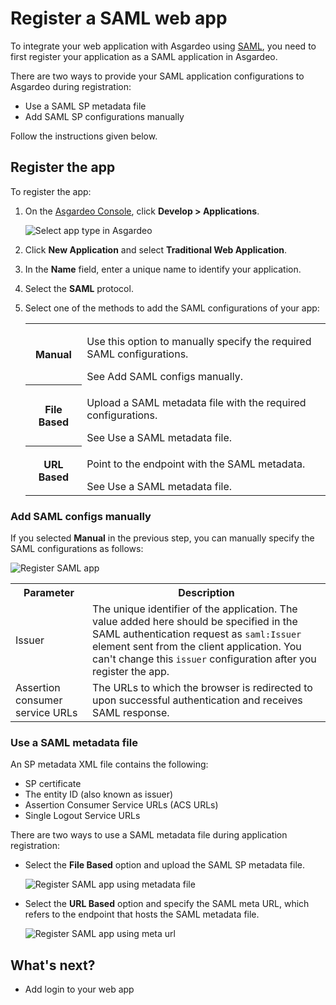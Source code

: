 # Register a SAML web app

To integrate your web application with Asgardeo using [SAML](https://docs.oasis-open.org/security/saml/v2.0/saml-core-2.0-os.pdf), you need to first register your application as a SAML application in Asgardeo.

There are two ways to provide your SAML application configurations to Asgardeo during registration:

- Use a SAML SP metadata file
- Add SAML SP configurations manually

Follow the instructions given below.

## Register the app

To register the app:

1. On the [Asgardeo Console](https://console.asgardeo.io/login), click **Develop > Applications**.

    <img :src="$withBase('/assets/img/guides/applications/select-app-type.png')" alt="Select app type in Asgardeo">

2. Click **New Application** and select **Traditional Web Application**.
3. In the **Name** field, enter a unique name to identify your application.
4. Select the **SAML** protocol.
5. Select one of the methods to add the SAML configurations of your app:

    <table>
        <tr>
            <th>Manual</th>
            <td><p>Use this option to manually specify the required SAML configurations.</p> See <a :href="$withBase('#add-saml-configs-manually')">Add SAML configs manually</a>.</td>
        </tr>
        <tr>
            <th>File Based</th>
            <td><p>Upload a SAML metadata file with the required configurations.</p> See <a :href="$withBase('#use-a-saml-metadata-file')">Use a SAML metadata file</a>.</td>
        </tr>
        <tr>
            <th>URL Based</th>
            <td><p>Point to the endpoint with the SAML metadata.</p> See <a :href="$withBase('#use-a-saml-metadata-file')">Use a SAML metadata file</a>.</td>
        </tr>
    </table>

### Add SAML configs manually
    
If you selected **Manual** in the previous step, you can manually specify the SAML configurations as follows:

<img :src="$withBase('/assets/img/guides/applications/saml-app/register-saml-app.png')" alt="Register SAML app"> 

<table>
    <tr>
        <th>Parameter</th>
        <th>Description</th>
    </tr>
    <tr>
        <td>Issuer</td>
        <td>The unique identifier of the application. The value added here should be specified in the SAML authentication request as <code>saml:Issuer</code> element sent from the client application. You can't change this <code>issuer</code> configuration after you register the app.</td>
    </tr>
    <tr>
        <td>Assertion consumer service URLs</td>
        <td>The URLs to which the browser is redirected to upon successful authentication and receives SAML response.</td>
    </tr>
</table>

### Use a SAML metadata file

An SP metadata XML file contains the following:

- SP certificate
- The entity ID (also known as issuer)
- Assertion Consumer Service URLs (ACS URLs)
- Single Logout Service URLs

There are two ways to use a SAML metadata file during application registration:

-   Select the **File Based** option and upload the SAML SP metadata file. 

    <img :src="$withBase('/assets/img/guides/applications/saml-app/register-saml-app-using-metadata-file.png')" alt="Register SAML app using metadata file">

-   Select the **URL Based** option and specify the SAML meta URL, which refers to the endpoint that hosts the SAML metadata file.

    <img :src="$withBase('/assets/img/guides/applications/saml-app/register-saml-app-using-meta-url.png')" alt="Register SAML app using meta url">     

## What's next?

- <a :href="$withBase('/guides/applications/web-app/add-login-to-web-app/')">Add login to your web app</a>